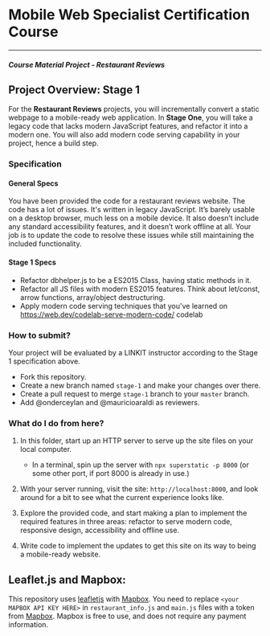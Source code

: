 # Mobile Web Specialist Certification Course
---
#### _Course Material Project - Restaurant Reviews_

## Project Overview: Stage 1

For the **Restaurant Reviews** projects, you will incrementally convert a static webpage to a mobile-ready web application. In **Stage One**, you will take a legacy code that lacks modern JavaScript features, and refactor it into a modern one. You will also add modern code serving capability in your project, hence a build step.

### Specification

#### General Specs

You have been provided the code for a restaurant reviews website. The code has a lot of issues. It's written in legacy JavaScript. It’s barely usable on a desktop browser, much less on a mobile device. It also doesn’t include any standard accessibility features, and it doesn’t work offline at all. Your job is to update the code to resolve these issues while still maintaining the included functionality.

#### Stage 1 Specs

* Refactor dbhelper.js to be a ES2015 Class, having static methods in it.
* Refactor all JS files with modern ES2015 features. Think about let/const, arrow functions, array/object destructuring.
* Apply modern code serving techniques that you've learned on https://web.dev/codelab-serve-modern-code/ codelab

### How to submit?

Your project will be evaluated by a LINKIT instructor according to the Stage 1 specification above.

* Fork this repository.
* Create a new branch named `stage-1` and make your changes over there.
* Create a pull request to merge `stage-1` branch to your `master` branch.
* Add @onderceylan and @mauricioaraldi as reviewers.

### What do I do from here?

1. In this folder, start up an HTTP server to serve up the site files on your local computer. 

   * In a terminal, spin up the server with `npx superstatic -p 8000` (or some other port, if port 8000 is already in use.)
2. With your server running, visit the site: `http://localhost:8000`, and look around for a bit to see what the current experience looks like.
3. Explore the provided code, and start making a plan to implement the required features in three areas: refactor to serve modern code, responsive design, accessibility and offline use.
4. Write code to implement the updates to get this site on its way to being a mobile-ready website.

## Leaflet.js and Mapbox:

This repository uses [leafletjs](https://leafletjs.com/) with [Mapbox](https://www.mapbox.com/). You need to replace `<your MAPBOX API KEY HERE>` in `restaurant_info.js` and `main.js` files with a token from [Mapbox](https://www.mapbox.com/). Mapbox is free to use, and does not require any payment information.
